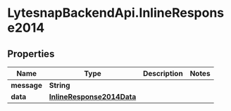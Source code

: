 # LytesnapBackendApi.InlineResponse2014

## Properties

Name | Type | Description | Notes
------------ | ------------- | ------------- | -------------
**message** | **String** |  | 
**data** | [**InlineResponse2014Data**](InlineResponse2014Data.md) |  | 


